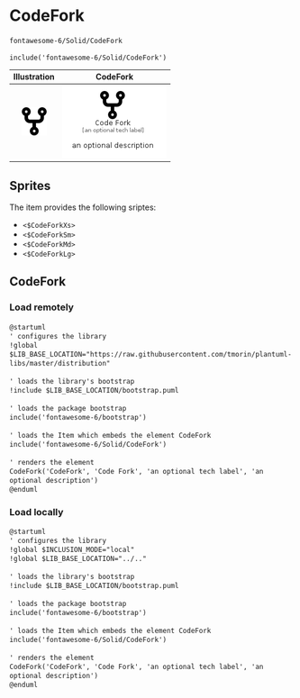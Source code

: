 # CodeFork


```text
fontawesome-6/Solid/CodeFork
```

```text
include('fontawesome-6/Solid/CodeFork')
```



| Illustration | CodeFork |
| :---: | :---: |
| ![illustration for Illustration](../../fontawesome-6/Solid/CodeFork.png) | ![illustration for CodeFork](../../fontawesome-6/Solid/CodeFork.Local.png) |



## Sprites
The item provides the following sriptes:

- `<$CodeForkXs>`
- `<$CodeForkSm>`
- `<$CodeForkMd>`
- `<$CodeForkLg>`





## CodeFork

### Load remotely
```plantuml
@startuml
' configures the library
!global $LIB_BASE_LOCATION="https://raw.githubusercontent.com/tmorin/plantuml-libs/master/distribution"

' loads the library's bootstrap
!include $LIB_BASE_LOCATION/bootstrap.puml

' loads the package bootstrap
include('fontawesome-6/bootstrap')

' loads the Item which embeds the element CodeFork
include('fontawesome-6/Solid/CodeFork')

' renders the element
CodeFork('CodeFork', 'Code Fork', 'an optional tech label', 'an optional description')
@enduml
```

### Load locally
```plantuml
@startuml
' configures the library
!global $INCLUSION_MODE="local"
!global $LIB_BASE_LOCATION="../.."

' loads the library's bootstrap
!include $LIB_BASE_LOCATION/bootstrap.puml

' loads the package bootstrap
include('fontawesome-6/bootstrap')

' loads the Item which embeds the element CodeFork
include('fontawesome-6/Solid/CodeFork')

' renders the element
CodeFork('CodeFork', 'Code Fork', 'an optional tech label', 'an optional description')
@enduml
```

